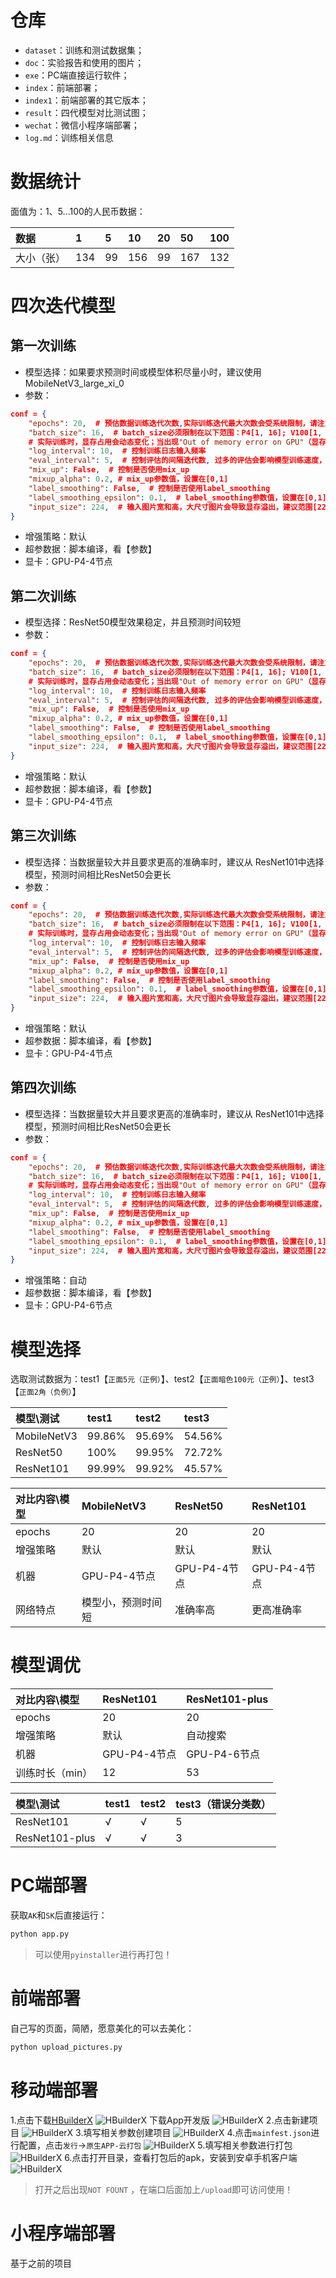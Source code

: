 # 仓库

- `dataset`：训练和测试数据集；
- `doc`：实验报告和使用的图片；
- `exe`：PC端直接运行软件；
- `index`：前端部署；
- `index1`：前端部署的其它版本；
- `result`：四代模型对比测试图；
- `wechat`：微信小程序端部署；
- `log.md`：训练相关信息

# 数据统计

面值为：1、5...100的人民币数据：

|数据|1|5|10|20|50|100|
|:-|:-|:-|:-|:-|:-|:-|
|大小（张）|134|99|156|99|167|132|

# 四次迭代模型

## 第一次训练

- 模型选择：如果要求预测时间或模型体积尽量小时，建议使用 MobileNetV3_large_xi_0
- 参数：
```json
conf = {
    "epochs": 20,  # 预估数据训练迭代次数,实际训练迭代最大次数会受系统限制，请注意日志输出
    "batch_size": 16,  # batch_size必须限制在以下范围：P4[1, 16]; V100[1, 32]; P40[1, 32];
    # 实际训练时，显存占用会动态变化；当出现"Out of memory error on GPU"（显存不足）错误时，请适当减少batch_size
    "log_interval": 10,  # 控制训练日志输入频率
    "eval_interval": 5,  # 控制评估的间隔迭代数, 过多的评估会影响模型训练速度，过少的评估会影响最优指标模型的挑选。
    "mix_up": False,  # 控制是否使用mix_up
    "mixup_alpha": 0.2, # mix_up参数值，设置在[0,1]
    "label_smoothing": False,  # 控制是否使用label_smoothing
    "label_smoothing_epsilon": 0.1,  # label_smoothing参数值，设置在[0,1]
    "input_size": 224,  # 输入图片宽和高，大尺寸图片会导致显存溢出，建议范围[224,448]
}
```
- 增强策略：默认
- 超参数据：脚本编译，看【参数】
- 显卡：GPU-P4-4节点

## 第二次训练

- 模型选择：ResNet50模型效果稳定，并且预测时间较短
- 参数：
```json
conf = {
    "epochs": 20,  # 预估数据训练迭代次数,实际训练迭代最大次数会受系统限制，请注意日志输出
    "batch_size": 16,  # batch_size必须限制在以下范围：P4[1, 16]; V100[1, 32]; P40[1, 32];
    # 实际训练时，显存占用会动态变化；当出现"Out of memory error on GPU"（显存不足）错误时，请适当减少batch_size
    "log_interval": 10,  # 控制训练日志输入频率
    "eval_interval": 5,  # 控制评估的间隔迭代数, 过多的评估会影响模型训练速度，过少的评估会影响最优指标模型的挑选。
    "mix_up": False,  # 控制是否使用mix_up
    "mixup_alpha": 0.2, # mix_up参数值，设置在[0,1]
    "label_smoothing": False,  # 控制是否使用label_smoothing
    "label_smoothing_epsilon": 0.1,  # label_smoothing参数值，设置在[0,1]
    "input_size": 224,  # 输入图片宽和高，大尺寸图片会导致显存溢出，建议范围[224,448]
}
```
- 增强策略：默认
- 超参数据：脚本编译，看【参数】
- 显卡：GPU-P4-4节点

## 第三次训练

- 模型选择：当数据量较大并且要求更高的准确率时，建议从 ResNet101中选择模型，预测时间相比ResNet50会更长
- 参数：
```json
conf = {
    "epochs": 20,  # 预估数据训练迭代次数,实际训练迭代最大次数会受系统限制，请注意日志输出
    "batch_size": 16,  # batch_size必须限制在以下范围：P4[1, 16]; V100[1, 32]; P40[1, 32];
    # 实际训练时，显存占用会动态变化；当出现"Out of memory error on GPU"（显存不足）错误时，请适当减少batch_size
    "log_interval": 10,  # 控制训练日志输入频率
    "eval_interval": 5,  # 控制评估的间隔迭代数, 过多的评估会影响模型训练速度，过少的评估会影响最优指标模型的挑选。
    "mix_up": False,  # 控制是否使用mix_up
    "mixup_alpha": 0.2, # mix_up参数值，设置在[0,1]
    "label_smoothing": False,  # 控制是否使用label_smoothing
    "label_smoothing_epsilon": 0.1,  # label_smoothing参数值，设置在[0,1]
    "input_size": 224,  # 输入图片宽和高，大尺寸图片会导致显存溢出，建议范围[224,448]
}
```
- 增强策略：默认
- 超参数据：脚本编译，看【参数】
- 显卡：GPU-P4-4节点

## 第四次训练

- 模型选择：当数据量较大并且要求更高的准确率时，建议从 ResNet101中选择模型，预测时间相比ResNet50会更长
- 参数：
```json
conf = {
    "epochs": 20,  # 预估数据训练迭代次数,实际训练迭代最大次数会受系统限制，请注意日志输出
    "batch_size": 16,  # batch_size必须限制在以下范围：P4[1, 16]; V100[1, 32]; P40[1, 32];
    # 实际训练时，显存占用会动态变化；当出现"Out of memory error on GPU"（显存不足）错误时，请适当减少batch_size
    "log_interval": 10,  # 控制训练日志输入频率
    "eval_interval": 5,  # 控制评估的间隔迭代数, 过多的评估会影响模型训练速度，过少的评估会影响最优指标模型的挑选。
    "mix_up": False,  # 控制是否使用mix_up
    "mixup_alpha": 0.2, # mix_up参数值，设置在[0,1]
    "label_smoothing": False,  # 控制是否使用label_smoothing
    "label_smoothing_epsilon": 0.1,  # label_smoothing参数值，设置在[0,1]
    "input_size": 224,  # 输入图片宽和高，大尺寸图片会导致显存溢出，建议范围[224,448]
}
```
- 增强策略：自动
- 超参数据：脚本编译，看【参数】
- 显卡：GPU-P4-6节点

# 模型选择

选取测试数据为：test1【`正面5元（正例）`】、test2【`正面暗色100元（正例）`】、test3【`正面2角（负例）`】

|模型\测试|test1|test2|test3|
|:-|:-|:-|:-|
|MobileNetV3|99.86%|95.69%|54.56%|
|ResNet50|100%|99.95%|72.72%|
|ResNet101|99.99%|99.92%|45.57%|

|对比内容\模型|MobileNetV3|ResNet50|ResNet101|
|:-|:-|:-|:-|
|epochs|20|20|20|
|增强策略|默认|默认|默认|
|机器|GPU-P4-4节点|GPU-P4-4节点|GPU-P4-4节点|
|网络特点|模型小，预测时间短|准确率高|更高准确率|

# 模型调优

|对比内容\模型|ResNet101|ResNet101-plus|
|:-|:-|:-|
|epochs|20|20|
|增强策略|默认|自动搜索|
|机器|GPU-P4-4节点|GPU-P4-6节点|
|训练时长（min）|12|53|


|模型\测试|test1|test2|test3（错误分类数）|
|:-|:-|:-|:-|
|ResNet101|√|√|5|
|ResNet101-plus|√|√|3|

# PC端部署

获取`AK`和`SK`后直接运行：
```python
python app.py
```

> 可以使用`pyinstaller`进行再打包！

# 前端部署

自己写的页面，简陋，愿意美化的可以去美化：
```python
python upload_pictures.py
```

# 移动端部署

1.点击下载[HBuilderX](https://www.dcloud.io/hbuilderx.html)
![HBuilderX](./img/hbuilderx.png)
下载App开发版
![HBuilderX](./img/hbuilderx1.png)
2.点击新建项目
![HBuilderX](./img/hbuilderx2.png)
3.填写相关参数创建项目
![HBuilderX](./img/hbuilderx3.png)
4.点击`mainfest.json`进行配置，点击`发行`->`原生APP-云打包`
![HBuilderX](./img/hbuilderx4.png)
5.填写相关参数进行打包
![HBuilderX](./img/hbuilderx5.png)
6.点击打开目录，查看打包后的apk，安装到安卓手机客户端
![HBuilderX](./img/hbuilderx6.png)

> 打开之后出现`NOT FOUNT` ，在端口后面加上`/upload`即可访问使用！

# 小程序端部署

基于之前的项目






